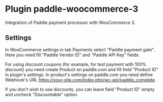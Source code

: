 # Plugin paddle-woocommerce-3

Integration of Paddle payment processor with WooCommerce 3.

## Settings

In WooCommerce settings in tab Payments select "Paddle payment gate".
Here you need fill "Paddle Vendor ID" and "Paddle API Key" fields.

For using discount coupons (for example, for test payment with 100% discount)
you need create Product on paddle.com and fill field "Product ID" in 
plugin's settings.
In product's settings on paddle.com you need define Webhook's URL
https://your-site.com/index.php/wc-api/paddle_complete.

If you don't wish to use discounts, you can leave field "Product ID" empty 
and uncheck "Discountable" option.